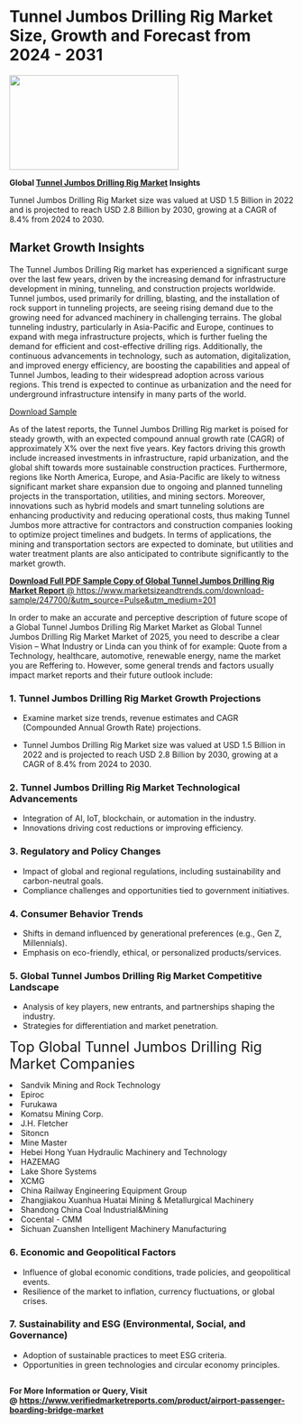 <H1>Tunnel Jumbos Drilling Rig Market Size, Growth and Forecast from 2024 - 2031</H1><img class="aligncenter size-medium wp-image-584254" src="https://thirdeyenews.in/wp-content/uploads/2024/09/Global-Market-Research-300x168.jpeg" alt="" width="300" height="168" /><p><strong>Global&nbsp;<a href="https://www.marketsizeandtrends.com/download-sample/247700/&amp;utm_source=Pulse&amp;utm_medium=201">Tunnel Jumbos Drilling Rig Market</a> Insights</strong></p><p>Tunnel Jumbos Drilling Rig Market size was valued at USD 1.5 Billion in 2022 and is projected to reach USD 2.8 Billion by 2030, growing at a CAGR of 8.4% from 2024 to 2030.</p><p><h2>Market Growth Insights</h2> <p>The Tunnel Jumbos Drilling Rig market has experienced a significant surge over the last few years, driven by the increasing demand for infrastructure development in mining, tunneling, and construction projects worldwide. Tunnel jumbos, used primarily for drilling, blasting, and the installation of rock support in tunneling projects, are seeing rising demand due to the growing need for advanced machinery in challenging terrains. The global tunneling industry, particularly in Asia-Pacific and Europe, continues to expand with mega infrastructure projects, which is further fueling the demand for efficient and cost-effective drilling rigs. Additionally, the continuous advancements in technology, such as automation, digitalization, and improved energy efficiency, are boosting the capabilities and appeal of Tunnel Jumbos, leading to their widespread adoption across various regions. This trend is expected to continue as urbanization and the need for underground infrastructure intensify in many parts of the world.</p> <p><a href="#">Download Sample</a></p> <p>As of the latest reports, the Tunnel Jumbos Drilling Rig market is poised for steady growth, with an expected compound annual growth rate (CAGR) of approximately X% over the next five years. Key factors driving this growth include increased investments in infrastructure, rapid urbanization, and the global shift towards more sustainable construction practices. Furthermore, regions like North America, Europe, and Asia-Pacific are likely to witness significant market share expansion due to ongoing and planned tunneling projects in the transportation, utilities, and mining sectors. Moreover, innovations such as hybrid models and smart tunneling solutions are enhancing productivity and reducing operational costs, thus making Tunnel Jumbos more attractive for contractors and construction companies looking to optimize project timelines and budgets. In terms of applications, the mining and transportation sectors are expected to dominate, but utilities and water treatment plants are also anticipated to contribute significantly to the market growth.</p> <p><a href="#"></p><p><span class=""><strong>Download Full PDF Sample Copy of Global Tunnel Jumbos Drilling Rig Market Report</strong> @ <a href="https://www.marketsizeandtrends.com/download-sample/247700/&amp;utm_source=Pulse&amp;utm_medium=201" target="_blank">https://www.marketsizeandtrends.com/download-sample/247700/&amp;utm_source=Pulse&amp;utm_medium=201</a></span></p><p>In order to make an accurate and perceptive description of future scope of a Global&nbsp;Tunnel Jumbos Drilling Rig Market Market as Global&nbsp;Tunnel Jumbos Drilling Rig Market Market of 2025, you need to describe a clear Vision &ndash; What Industry or Linda can you think of for example: Quote from a Technology, healthcare, automotive, renewable energy, name the market you are Reffering to. However, some general trends and factors usually impact market reports and their future outlook include:</p><h3>1.&nbsp;<strong>Tunnel Jumbos Drilling Rig Market Growth Projections</strong></h3><ul><li>Examine market size trends, revenue estimates and CAGR (Compounded Annual Growth Rate) projections.</li><li><p>Tunnel Jumbos Drilling Rig Market size was valued at USD 1.5 Billion in 2022 and is projected to reach USD 2.8 Billion by 2030, growing at a CAGR of 8.4% from 2024 to 2030.</p></li></ul><h3>2.&nbsp;<strong>Tunnel Jumbos Drilling Rig Market Technological Advancements</strong></h3><ul><li>Integration of AI, IoT, blockchain, or automation in the industry.</li><li>Innovations driving cost reductions or improving efficiency.</li></ul><h3>3.&nbsp;<strong>Regulatory and Policy Changes</strong></h3><ul><li>Impact of global and regional regulations, including sustainability and carbon-neutral goals.</li><li>Compliance challenges and opportunities tied to government initiatives.</li></ul><h3>4.&nbsp;<strong>Consumer Behavior Trends</strong></h3><ul><li>Shifts in demand influenced by generational preferences (e.g., Gen Z, Millennials).</li><li>Emphasis on eco-friendly, ethical, or personalized products/services.</li></ul><h3>5.&nbsp;<strong>Global Tunnel Jumbos Drilling Rig Market Competitive Landscape</strong></h3><ul><li>Analysis of key players, new entrants, and partnerships shaping the industry.</li><li>Strategies for differentiation and market penetration.</li></ul><p data-pm-slice="1 1 []"><span style="color: inherit; font-family: inherit; font-size: 25px;">Top Global Tunnel Jumbos Drilling Rig Market Companies</span></p><div class="" data-test-id=""><p><li>Sandvik Mining and Rock Technology</li><li> Epiroc</li><li> Furukawa</li><li> Komatsu Mining Corp.</li><li> J.H. Fletcher</li><li> Sitoncn</li><li> Mine Master</li><li> Hebei Hong Yuan Hydraulic Machinery and Technology</li><li> HAZEMAG</li><li> Lake Shore Systems</li><li> XCMG</li><li> China Railway Engineering Equipment Group</li><li> Zhangjiakou Xuanhua Huatai Mining & Metallurgical Machinery</li><li> Shandong China Coal Industrial&Mining</li><li> Cocental - CMM</li><li> Sichuan Zuanshen Intelligent Machinery Manufacturing</li></p></div><h3>6.&nbsp;<strong>Economic and Geopolitical Factors</strong></h3><ul><li>Influence of global economic conditions, trade policies, and geopolitical events.</li><li>Resilience of the market to inflation, currency fluctuations, or global crises.</li></ul><h3>7.&nbsp;<strong>Sustainability and ESG (Environmental, Social, and Governance)</strong></h3><ul><li>Adoption of sustainable practices to meet ESG criteria.</li><li>Opportunities in green technologies and circular economy principles.</li></ul><h2><strong style="font-size: 14px;">For More Information or Query, Visit @&nbsp;</strong><a style="background-color: #ffffff; font-size: 14px;" href="https://www.marketsizeandtrends.com/report/tunnel-jumbos-drilling-rig-market/" target="_blank">https://www.verifiedmarketreports.com/product/airport-passenger-boarding-bridge-market</a></h2>

